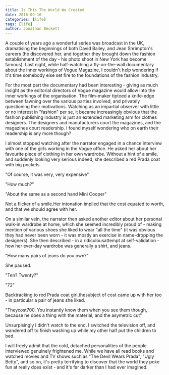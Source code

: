 ```yaml
---
title: Is This The World We Created 
date: 2016-09-16
categories: [life]
tags: [life]
author: Jonathan Beckett
---
```


A couple of years ago a wonderful series was broadcast in the UK, dramatising the beginnings of both David Bailey, and Jean Shrimpton's careers (he discovered her, and together they brought down the fashion establishment of the day - his photo shoot in New York has become famous). Last night, while half-watching a fly-on-the-wall documentary about the inner workings of Vogue Magazine, I couldn't help wondering if it's time somebody else set fire to the foundations of the fashion industry.

For the most part the documentary had been interesting - giving as much insight as the editorial directors of Vogue magazine would allow into the inner workings of the organisation. The film-maker tiptoed a knife-edge between fawning over the various parties involved, and privately questioning their motivations. Watching as an impartial observer with little or no interest in "fashion" per se, it became increasingly obvious that the fashion publishing industry is just an extended marketing arm for clothes designers. The designers and manufacturers court the magazines, and the magazines court readership. I found myself wondering who on earth their readership is any more though?

I almost stopped watching after the narrator engaged in a chance interview with one of the girls working in the Vogue office. He asked her about her favourite piece of clothing in her own wardrobe. Without a hint of a smile, and suddenly looking very serious indeed, she described a red Prada coat with big pockets.

"Of course, it was very, very expensive"

"How much?"

"About the same as a second hand Mini Cooper"

Not a flicker of a smile.Her intonation implied that the cost equated to worth, and that we should agree with her.

On a similar vein, the narrator then asked another editor about her personal walk-in wardrobe at home, which she seemed incredibly proud of - making mention of various shoes she liked to wear "all the time" (it was obvious they had never been worn - it was mostly an exercise in name-dropping the designers). She then described - in a ridiculousattempt at self-validation - how her ever-day wardrobe was generally a shirt, and jeans.

"How many pairs of jeans do you own?"

She paused.

"Ten? Twenty?"

"72"

Backtracking to red Prada coat girl,thesubject of cost came up with her too - in particular a pair of jeans she liked.

"Theycost700. You instantly know them when you see them though, because he does a thing with the material, and the asymetric cut"

Unsurpisingly I didn't watch to the end. I switched the television off, and wandered off to finish washing up while my other half put the children to bed.

I will freely admit that the cold, detached personalities of the people interviewed genuinely frightened me. While we have all read books and watched movies and TV shows such as "The Devil Wears Prada", "Ugly Betty", and so on, it's pretty terrifying to discover that the world they poke fun at really does exist - and it's far darker than I had ever imagined.